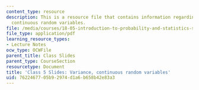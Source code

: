 ```yaml
---
content_type: resource
description: This is a resource file that contains information regarding variance,
  continuous random variables.
file: /media/courses/18-05-introduction-to-probability-and-statistics-spring-2014/7622467705b92974d1a6b658b42e83a3_MIT18_05S14_class5slides.pdf
file_type: application/pdf
learning_resource_types:
- Lecture Notes
ocw_type: OCWFile
parent_title: Class Slides
parent_type: CourseSection
resourcetype: Document
title: 'Class 5 Slides: Variance, continuous random variables'
uid: 76224677-05b9-2974-d1a6-b658b42e83a3
---
```

